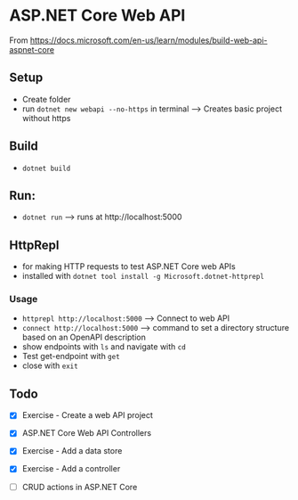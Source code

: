 # ASP.NET Core Web API
From https://docs.microsoft.com/en-us/learn/modules/build-web-api-aspnet-core

## Setup
* Create folder
* run `dotnet new webapi --no-https` in terminal --> Creates basic project without https

## Build
* `dotnet build` 

## Run:
* `dotnet run` --> runs at http://localhost:5000

## HttpRepl
* for making HTTP requests to test ASP.NET Core web APIs
* installed with `dotnet tool install -g Microsoft.dotnet-httprepl`

### Usage
* `httprepl http://localhost:5000` --> Connect to web API
* `connect http://localhost:5000` --> command to set a directory structure based on an OpenAPI description
* show endpoints with `ls` and navigate with `cd`
* Test get-endpoint with `get`
* close with `exit`

## Todo
- [x] Exercise - Create a web API project
- [x] ASP.NET Core Web API Controllers
- [x] Exercise - Add a data store
- [x] Exercise - Add a controller
- [ ] CRUD actions in ASP.NET Core


